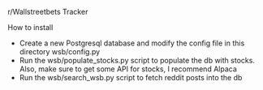 r/Wallstreetbets Tracker

How to install 
- Create a new Postgresql database and modify the config file in this directory wsb/config.py
- Run the wsb/populate_stocks.py script to populate the db with stocks. Also, make sure to
  get some API for stocks, I recommend Alpaca 
- Run the wsb/search_wsb.py script to fetch reddit posts into the db